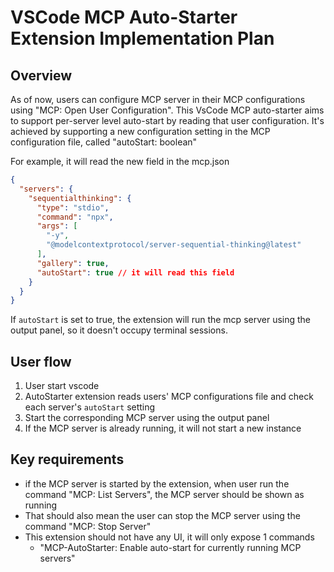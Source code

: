 # VSCode MCP Auto-Starter Extension Implementation Plan

## Overview

As of now, users can configure MCP server in their MCP configurations using "MCP: Open User Configuration".
This VsCode MCP auto-starter aims to support per-server level auto-start by reading that user configuration.
It's achieved by supporting a new configuration setting in the MCP configuration file, called "autoStart: boolean"

For example, it will read the new field in the mcp.json

```json
{
  "servers": {
    "sequentialthinking": {
      "type": "stdio",
      "command": "npx",
      "args": [
        "-y",
        "@modelcontextprotocol/server-sequential-thinking@latest"
      ],
      "gallery": true,
      "autoStart": true // it will read this field
    }
  }
}
```

If `autoStart` is set to true, the extension will run the mcp server using the output panel, so it doesn't occupy terminal sessions.

## User flow

1. User start vscode
2. AutoStarter extension reads users' MCP configurations file and check each server's `autoStart` setting
3. Start the corresponding MCP server using the output panel
4. If the MCP server is already running, it will not start a new instance

## Key requirements
- if the MCP server is started by the extension, when user run the command "MCP: List Servers", the MCP server should be shown as running
- That should also mean the user can stop the MCP server using the command "MCP: Stop Server"
- This extension should not have any UI, it will only expose 1 commands
  - "MCP-AutoStarter: Enable auto-start for currently running MCP servers"